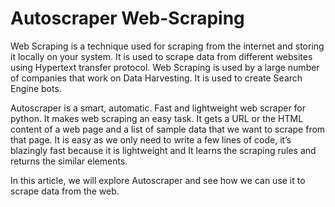 # Autoscraper Web-Scraping

Web Scraping is a technique used for scraping from the internet and storing it locally on your system. It is used to scrape data from different websites using Hypertext transfer protocol. Web Scraping is used by a large number of companies that work on Data Harvesting. It is used to create Search Engine bots. 

Autoscraper is a smart, automatic. Fast and lightweight web scraper for python. It makes web scraping an easy task. It gets a URL or the HTML content of a web page and a list of sample data that we want to scrape from that page. It is easy as we only need to write a few lines of code, it’s blazingly fast because it is lightweight and It learns the scraping rules and returns the similar elements.

In this article, we will explore Autoscraper and see how we can use it to scrape data from the web.
